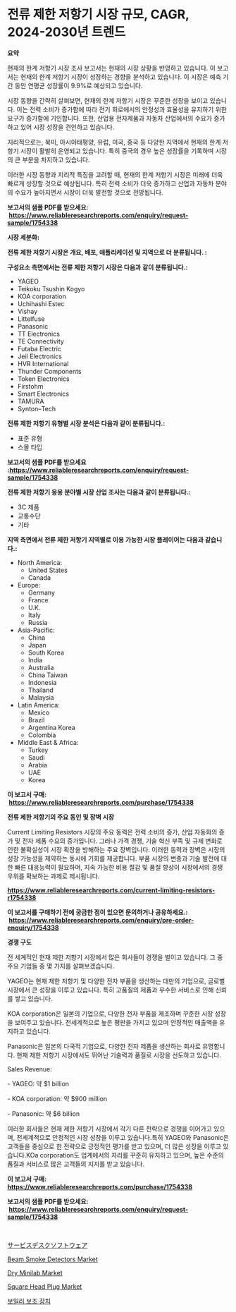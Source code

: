 <p><h1>전류 제한 저항기 시장 규모, CAGR, 2024-2030년 트렌드</h1></p><p><strong>요약</strong></p>
<p><p>현재의 한계 저항기 시장 조사 보고서는 현재의 시장 상황을 반영하고 있습니다. 이 보고서는 현재의 한계 저항기 시장이 성장하는 경향을 분석하고 있습니다. 이 시장은 예측 기간 동안 연평균 성장률이 9.9%로 예상되고 있습니다.</p><p>시장 동향을 간략히 살펴보면, 현재의 한계 저항기 시장은 꾸준한 성장을 보이고 있습니다. 이는 전력 소비가 증가함에 따라 전기 회로에서의 안정성과 효율성을 유지하기 위한 요구가 증가함에 기인합니다. 또한, 산업용 전자제품과 자동차 산업에서의 수요가 증가하고 있어 시장 성장을 견인하고 있습니다.</p><p>지리적으로는, 북미, 아시아태평양, 유럽, 미국, 중국 등 다양한 지역에서 현재의 한계 저항기 시장이 활발히 운영되고 있습니다. 특히 중국의 경우 높은 성장률을 기록하며 시장의 큰 부분을 차지하고 있습니다.</p><p>이러한 시장 동향과 지리적 특징을 고려할 때, 현재의 한계 저항기 시장은 미래에 더욱 빠르게 성장할 것으로 예상됩니다. 특히 전력 소비가 더욱 증가하고 산업과 자동차 분야의 수요가 높아지면서 시장이 더욱 발전할 것으로 전망됩니다.</p></p>
<p><strong>보고서의 샘플 PDF를 받으세요: &nbsp;<a href="https://www.reliableresearchreports.com/enquiry/request-sample/1754338">https://www.reliableresearchreports.com/enquiry/request-sample/1754338</a></strong></p>
<p><strong>시장 세분화:</strong></p>
<p><strong> 전류 제한 저항기 시장은 개요, 배포, 애플리케이션 및 지역으로 더 분류됩니다. :</strong></p>
<p><strong>구성요소 측면에서는 전류 제한 저항기 시장은 다음과 같이 분류됩니다.:</strong></p>
<p><ul><li>YAGEO</li><li>Teikoku Tsushin Kogyo</li><li>KOA corporation</li><li>Uchihashi Estec</li><li>Vishay</li><li>Littelfuse</li><li>Panasonic</li><li>TT Electronics</li><li>TE Con​​nectivity</li><li>Futaba Electric</li><li>Jeil Electronics</li><li>HVR International</li><li>Thunder Components</li><li>Token Electronics</li><li>Firstohm</li><li>Smart Electronics</li><li>TAMURA</li><li>Synton–Tech</li></ul></p>
<p><strong> 전류 제한 저항기 유형별 시장 분석은 다음과 같이 분류됩니다.:</strong></p>
<p><ul><li>표준 유형</li><li>스몰 타입</li></ul></p>
<p><strong>보고서의 샘플 PDF를 받으세요 :<a href="https://www.reliableresearchreports.com/enquiry/request-sample/1754338">https://www.reliableresearchreports.com/enquiry/request-sample/1754338</a></strong></p>
<p><strong> 전류 제한 저항기 응용 분야별 시장 산업 조사는 다음과 같이 분류됩니다.:</strong></p>
<p><ul><li>3C 제품</li><li>교통수단</li><li>기타</li></ul></p>
<p><strong>지역 측면에서 전류 제한 저항기 지역별로 이용 가능한 시장 플레이어는 다음과 같습니다.:</strong></p>
<p><ul>
    <li>
        North America:
        <ul>
            <li>United States</li>
            <li>Canada</li>
        </ul>
    </li>
    <li>
        Europe:
        <ul>
            <li>Germany</li>
            <li>France</li>
            <li>U.K.</li>
            <li>Italy</li>
            <li>Russia</li>
        </ul>
    </li>
    <li>
        Asia-Pacific:
        <ul>
            <li>China</li>
            <li>Japan</li>
            <li>South Korea</li>
            <li>India</li>
            <li>Australia</li>
            <li>China Taiwan</li>
            <li>Indonesia</li>
            <li>Thailand</li>
            <li>Malaysia</li>
        </ul>
    </li>
    <li>
        Latin America:
        <ul>
            <li>Mexico</li>
            <li>Brazil</li>
            <li>Argentina Korea</li>
            <li>Colombia</li>
        </ul>
    </li>
    <li>
        Middle East & Africa:
        <ul>
            <li>Turkey</li>
            <li>Saudi</li>
            <li>Arabia</li>
            <li>UAE</li>
            <li>Korea</li>
        </ul>
    </li>
    </ul></p>
<p><strong>이 보고서 구매: &nbsp;<a href="https://www.reliableresearchreports.com/purchase/1754338">https://www.reliableresearchreports.com/purchase/1754338</a></strong></p>
<p><strong>전류 제한 저항기의 주요 동인 및 장벽 시장</strong></p>
<p><p>Current Limiting Resistors 시장의 주요 동력은 전력 소비의 증가, 산업 자동화의 증가 및 전자 제품 수요의 증가입니다. 그러나 가격 경쟁, 기술 혁신 부족 및 규제 변화로 인한 불확실성이 시장 확장을 방해하는 주요 장벽입니다. 이러한 동력과 장벽은 시장의 성장 가능성을 제약하는 동시에 기회를 제공합니다. 부품 시장의 변종과 기술 발전에 대한 빠른 대응능력이 필요하며, 지속 가능한 비용 절감 및 품질 향상이 시장에서의 경쟁 우위를 확보하는 과제로 제시됩니다.</p></p>
<p><strong><a href="https://www.reliableresearchreports.com/current-limiting-resistors-r1754338">https://www.reliableresearchreports.com/current-limiting-resistors-r1754338</a></strong></p>
<p><strong>이 보고서를 구매하기 전에 궁금한 점이 있으면 문의하거나 공유하세요.: &nbsp;<a href="https://www.reliableresearchreports.com/enquiry/pre-order-enquiry/1754338">https://www.reliableresearchreports.com/enquiry/pre-order-enquiry/1754338</a></strong></p>
<p><strong>경쟁 구도</strong></p>
<p><p>전 세계적인 현재 제한 저항기 시장에서 많은 회사들이 경쟁을 벌이고 있습니다. 그 중 주요 기업들 중 몇 가지를 살펴보겠습니다.</p><p>YAGEO는 현재 제한 저항기 및 다양한 전자 부품을 생산하는 대만의 기업으로, 글로벌 시장에서 큰 성장을 이루고 있습니다. 특히 고품질의 제품과 우수한 서비스로 인해 신뢰를 쌓고 있습니다.</p><p>KOA corporation은 일본의 기업으로, 다양한 전자 부품을 제조하며 꾸준한 시장 성장을 보여주고 있습니다. 전세계적으로 높은 평판을 가지고 있으며 안정적인 매출액을 유지하고 있습니다.</p><p>Panasonic은 일본의 다국적 기업으로, 다양한 전자 제품을 생산하는 회사로 유명합니다. 현재 제한 저항기 시장에서도 뛰어난 기술력과 품질로 시장을 선도하고 있습니다.</p><p>Sales Revenue:</p><p>- YAGEO: 약 $1 billion</p><p>- KOA corporation: 약 $900 million</p><p>- Panasonic: 약 $6 billion</p><p>이러한 회사들은 현재 제한 저항기 시장에서 각기 다른 전략으로 경쟁을 이어가고 있으며, 전세계적으로 안정적인 시장 성장을 이루고 있습니다.특히 YAGEO와 Panasonic은 고객들을 중심으로 한 전략으로 긍정적인 평가를 받고 있으며, 더 많은 성장을 이루고 있습니다.KOa corporation도 업계에서의 자리를 꾸준히 유지하고 있으며, 높은 수준의 품질과 서비스로 많은 고객들의 지지를 받고 있습니다.</p></p>
<p><strong>이 보고서 구매: &nbsp; <a href="https://www.reliableresearchreports.com/purchase/1754338">https://www.reliableresearchreports.com/purchase/1754338</a></strong></p>
<p><strong>보고서의 샘플 PDF를 받으세요: &nbsp;<a href="https://www.reliableresearchreports.com/enquiry/request-sample/1754338">https://www.reliableresearchreports.com/enquiry/request-sample/1754338</a></strong><strong></strong></p>
<p>&nbsp;</p>
<p><p><a href="https://medium.com/@kamdeall7845/%E3%83%87%E3%82%B3%E3%83%BC%E3%83%87%E3%82%A3%E3%83%B3%E3%82%B0%E3%82%B5%E3%83%BC%E3%83%93%E3%82%B9%E3%83%87%E3%82%B9%E3%82%AF%E3%82%BD%E3%83%95%E3%83%88%E3%82%A6%E3%82%A7%E3%82%A2%E5%B8%82%E5%A0%B4%E3%81%AE%E3%83%A1%E3%83%88%E3%83%AA%E3%82%AF%E3%82%B9-%E5%B8%82%E5%A0%B4%E3%82%B7%E3%82%A7%E3%82%A2-%E3%83%88%E3%83%AC%E3%83%B3%E3%83%89-%E3%81%8A%E3%82%88%E3%81%B3%E6%88%90%E9%95%B7%E3%83%91%E3%82%BF%E3%83%BC%E3%83%B3-4bd72ad9736b">サービスデスクソフトウェア</a></p><p><a href="https://view.publitas.com/reportprime-1/beam-smoke-detectors-market-size-market-outlook-and-market-forecast-2024-to-2031/">Beam Smoke Detectors Market</a></p><p><a href="https://github.com/mabutironaldo/Market-Research-Report-List-4/blob/main/dry-minilab-market.md">Dry Minilab Market</a></p><p><a href="https://www.linkedin.com/pulse/square-head-plug-market-size-share-amp-trends-analysis-report-wua3e?trackingId=MekLHFZ5doDlJYsLga3abA%3D%3D">Square Head Plug Market</a></p><p><a href="https://medium.com/@lucianmaluan2022/%EB%B3%B4%EC%9D%BC%EB%9F%AC-%EB%B6%80%EC%86%8D%ED%92%88-%EC%8B%9C%EC%9E%A5-%EB%A9%94%ED%8A%B8%EB%A6%AD%EC%8A%A4-%ED%95%B4%EB%8F%85-%EC%8B%9C%EC%9E%A5-%EC%A0%90%EC%9C%A0%EC%9C%A8-%ED%8A%B8%EB%A0%8C%EB%93%9C-%EC%84%B1%EC%9E%A5-%ED%8C%A8%ED%84%B4-61a2550a2b3f">보일러 보조 장치</a></p></p>